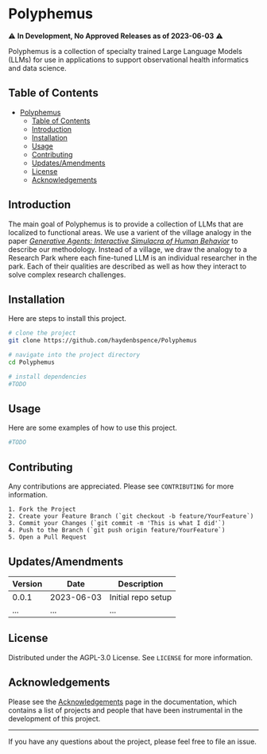 # Polyphemus 

:warning: **In Development, No Approved Releases as of 2023-06-03** :warning:

Polyphemus is a collection of specialty trained Large Language Models (LLMs) for use in applications to support observational health informatics and data science. 

## Table of Contents

- [Polyphemus](#polyphemus)
  - [Table of Contents](#table-of-contents)
  - [Introduction](#introduction)
  - [Installation](#installation)
  - [Usage](#usage)
  - [Contributing](#contributing)
  - [Updates/Amendments](#updatesamendments)
  - [License](#license)
  - [Acknowledgements](#acknowledgements)

## Introduction

The main goal of Polyphemus is to provide a collection of LLMs that are localized to functional areas. We use a varient of the village analogy in the paper [*Generative Agents: Interactive Simulacra of Human Behavior*]([file:///C:/Users/diana/Downloads/2304.03442.pdf](https://arxiv.org/abs/2304.03442)) to describe our methodology.
Instead of a village, we draw the analogy to a Research Park where each fine-tuned LLM is an individual researcher in the park. Each of their qualities are described as well as how they interact to solve complex research challenges.

## Installation

Here are steps to install this project. 

```bash
# clone the project
git clone https://github.com/haydenbspence/Polyphemus

# navigate into the project directory
cd Polyphemus

# install dependencies
#TODO
```

## Usage

Here are some examples of how to use this project.

```bash
#TODO
```

## Contributing

Any contributions are appreciated. Please see `CONTRIBUTING` for more information. 

```
1. Fork the Project
2. Create your Feature Branch (`git checkout -b feature/YourFeature`)
3. Commit your Changes (`git commit -m 'This is what I did'`)
4. Push to the Branch (`git push origin feature/YourFeature`)
5. Open a Pull Request
```

## Updates/Amendments

| Version | Date       | Description         |
| ------- | ---------- | ------------------- |
| 0.0.1   | 2023-06-03 | Initial repo setup     |
| ...     | ...        | ...                 |


## License

Distributed under the AGPL-3.0 License. See `LICENSE` for more information.

## Acknowledgements

Please see the [Acknowledgements](https://haydenbspence.github.io/Polyphemus/acknowledgements) page in the documentation, which contains a list of projects and people that have been instrumental in the development of this project.

---

If you have any questions about the project, please feel free to file an issue.

